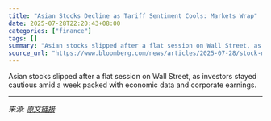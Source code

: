 ```yaml
---
title: "Asian Stocks Decline as Tariff Sentiment Cools: Markets Wrap"
date: 2025-07-28T22:20:43+08:00
categories: ["finance"]
tags: []
summary: "Asian stocks slipped after a flat session on Wall Street, as investors stayed cautious amid a week packed with economic data and corporate earnings."
source_url: "https://www.bloomberg.com/news/articles/2025-07-28/stock-market-today-dow-s-p-live-updates"
---
```


Asian stocks slipped after a flat session on Wall Street, as investors stayed cautious amid a week packed with economic data and corporate earnings.

---

*来源: [原文链接](https://www.bloomberg.com/news/articles/2025-07-28/stock-market-today-dow-s-p-live-updates)*
